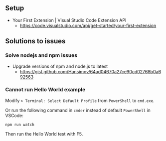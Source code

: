 ## Setup

* Your First Extension | Visual Studio Code Extension API
  * https://code.visualstudio.com/api/get-started/your-first-extension


## Solutions to issues

### Solve nodejs and npm issues

* Upgrade versions of npm and node.js to latest
  * https://gist.github.com/Hansimov/64ad04670a27ce90cd02768b0a692563

### Cannot run Hello World example
Modify `> Terminal: Select Default Profile` from `PowerShell` to `cmd.exe`.

Or run the following command in `cmder` instead of default `PowerShell` in VSCode:
```
npm run watch
```

Then run the Hello World test with F5.
